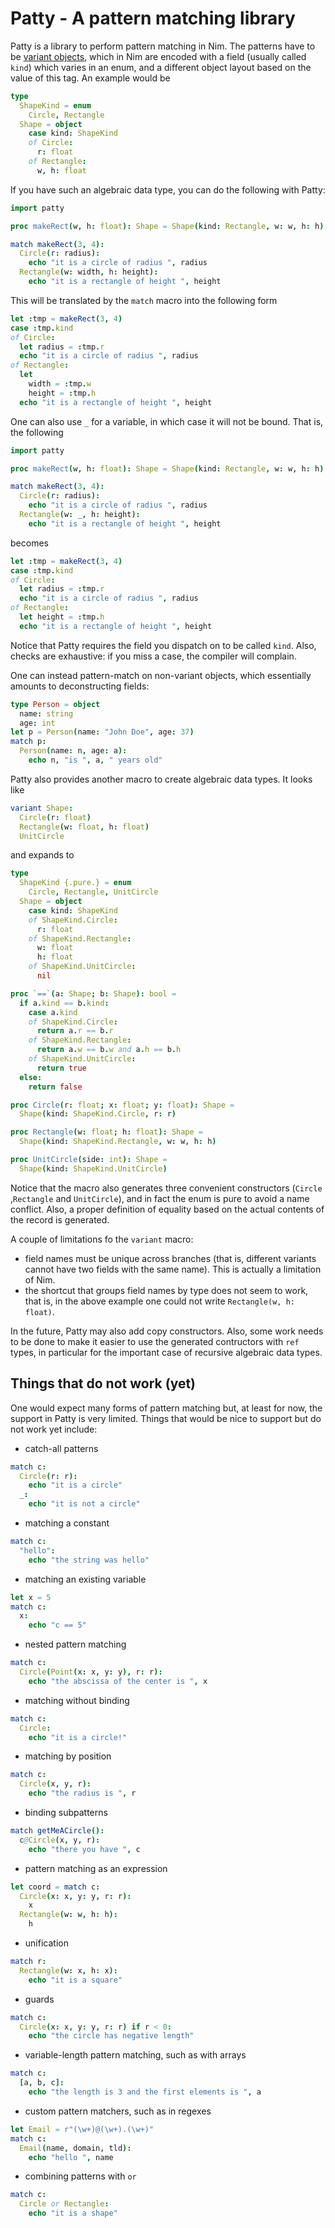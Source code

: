 Patty - A pattern matching library
==================================

Patty is a library to perform pattern matching in Nim. The patterns have to be [variant objects](http://nim-lang.org/docs/manual.html#types-object-variants), which in Nim are encoded with a field (usually called `kind`) which varies in an enum, and a different object layout based on the value of this tag. An example would be

```nim
type
  ShapeKind = enum
    Circle, Rectangle
  Shape = object
    case kind: ShapeKind
    of Circle:
      r: float
    of Rectangle:
      w, h: float
```

If you have such an algebraic data type, you can do the following with Patty:

```nim
import patty

proc makeRect(w, h: float): Shape = Shape(kind: Rectangle, w: w, h: h)

match makeRect(3, 4):
  Circle(r: radius):
    echo "it is a circle of radius ", radius
  Rectangle(w: width, h: height):
    echo "it is a rectangle of height ", height
```

This will be translated by the `match` macro into the following form

```nim
let :tmp = makeRect(3, 4)
case :tmp.kind
of Circle:
  let radius = :tmp.r
  echo "it is a circle of radius ", radius
of Rectangle:
  let
    width = :tmp.w
    height = :tmp.h
  echo "it is a rectangle of height ", height
```

One can also use `_` for a variable, in which case it will not be bound. That is, the following

```nim
import patty

proc makeRect(w, h: float): Shape = Shape(kind: Rectangle, w: w, h: h)

match makeRect(3, 4):
  Circle(r: radius):
    echo "it is a circle of radius ", radius
  Rectangle(w: _, h: height):
    echo "it is a rectangle of height ", height
```

becomes

```nim
let :tmp = makeRect(3, 4)
case :tmp.kind
of Circle:
  let radius = :tmp.r
  echo "it is a circle of radius ", radius
of Rectangle:
  let height = :tmp.h
  echo "it is a rectangle of height ", height
```

Notice that Patty requires the field you dispatch on to be called `kind`. Also, checks are exhaustive: if you miss a case, the compiler will complain.

One can instead pattern-match on non-variant objects, which essentially amounts to deconstructing fields:

```nim
type Person = object
  name: string
  age: int
let p = Person(name: "John Doe", age: 37)
match p:
  Person(name: n, age: a):
    echo n, "is ", a, " years old"
```

Patty also provides another macro to create algebraic data types. It looks like

```nim
variant Shape:
  Circle(r: float)
  Rectangle(w: float, h: float)
  UnitCircle
```

and expands to

```nim
type
  ShapeKind {.pure.} = enum
    Circle, Rectangle, UnitCircle
  Shape = object
    case kind: ShapeKind
    of ShapeKind.Circle:
      r: float
    of ShapeKind.Rectangle:
      w: float
      h: float
    of ShapeKind.UnitCircle:
      nil

proc `==`(a: Shape; b: Shape): bool =
  if a.kind == b.kind:
    case a.kind
    of ShapeKind.Circle:
      return a.r == b.r
    of ShapeKind.Rectangle:
      return a.w == b.w and a.h == b.h
    of ShapeKind.UnitCircle:
      return true
  else:
    return false

proc Circle(r: float; x: float; y: float): Shape =
  Shape(kind: ShapeKind.Circle, r: r)

proc Rectangle(w: float; h: float): Shape =
  Shape(kind: ShapeKind.Rectangle, w: w, h: h)

proc UnitCircle(side: int): Shape =
  Shape(kind: ShapeKind.UnitCircle)
```

Notice that the macro also generates three convenient constructors (`Circle` ,`Rectangle` and `UnitCircle`), and in fact the enum is pure to avoid a name conflict. Also, a proper definition of equality based on the actual contents of the record is generated.

A couple of limitations fo the `variant` macro:

* field names must be unique across branches (that is, different variants cannot have two fields with the same name). This is actually a limitation of Nim.
* the shortcut that groups field names by type does not seem to work, that is, in the above example one could not write `Rectangle(w, h: float)`.

In the future, Patty may also add copy constructors. Also, some work needs to be done to make it easier to use the generated contructors with `ref` types, in particular for the important case of recursive algebraic data types.

Things that do not work (yet)
-----------------------------

One would expect many forms of pattern matching but, at least for now, the support in Patty is very limited. Things that would be nice to support but do not work yet include:

* catch-all patterns

```nim
match c:
  Circle(r: r):
    echo "it is a circle"
  _:
    echo "it is not a circle"
```

* matching a constant

```nim
match c:
  "hello":
    echo "the string was hello"
```

* matching an existing variable

```nim
let x = 5
match c:
  x:
    echo "c == 5"
```

* nested pattern matching

```nim
match c:
  Circle(Point(x: x, y: y), r: r):
    echo "the abscissa of the center is ", x
```

* matching without binding

```nim
match c:
  Circle:
    echo "it is a circle!"
```

* matching by position

```nim
match c:
  Circle(x, y, r):
    echo "the radius is ", r
```

* binding subpatterns

```nim
match getMeACircle():
  c@Circle(x, y, r):
    echo "there you have ", c
```

* pattern matching as an expression

```nim
let coord = match c:
  Circle(x: x, y: y, r: r):
    x
  Rectangle(w: w, h: h):
    h
```

* unification

```nim
match r:
  Rectangle(w: x, h: x):
    echo "it is a square"
```

* guards

```nim
match c:
  Circle(x: x, y: y, r: r) if r < 0:
    echo "the circle has negative length"
```

* variable-length pattern matching, such as with arrays

```nim
match c:
  [a, b, c]:
    echo "the length is 3 and the first elements is ", a
```

* custom pattern matchers, such as in regexes

```nim
let Email = r"(\w+)@(\w+).(\w+)"
match c:
  Email(name, domain, tld):
    echo "hello ", name
```

* combining patterns with `or`

```nim
match c:
  Circle or Rectangle:
    echo "it is a shape"
```
